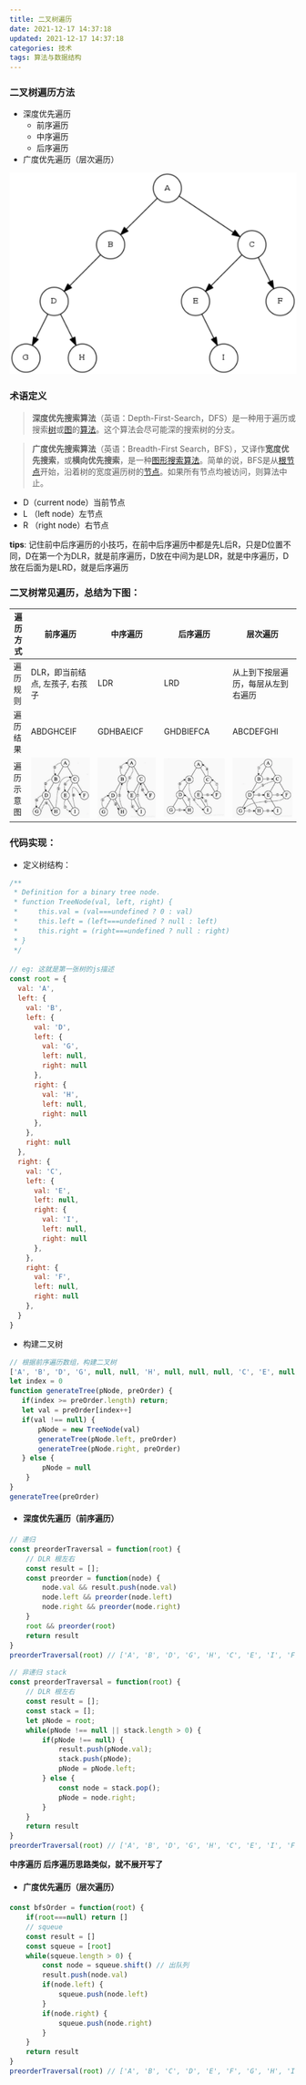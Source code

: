 ```yaml
---
title: 二叉树遍历
date: 2021-12-17 14:37:18
updated: 2021-12-17 14:37:18
categories: 技术
tags: 算法与数据结构
---
```


### 二叉树遍历方法

- 深度优先遍历
  - 前序遍历
  - 中序遍历
  - 后序遍历
- 广度优先遍历（层次遍历）



![](https://raw.githubusercontent.com/liuyu666/md-img/master/20200302114120701.png)



### 术语定义

> **深度优先搜索算法**（英语：Depth-First-Search，DFS）是一种用于遍历或搜索[树](https://zh.wikipedia.org/wiki/树_(数据结构))或[图](https://zh.wikipedia.org/wiki/图_(数学))的[算法](https://zh.wikipedia.org/wiki/算法)。这个算法会尽可能深的搜索树的分支。

> **广度优先搜索算法**（英语：Breadth-First Search，BFS），又译作**宽度优先搜索**，或**横向优先搜索**，是一种[图形搜索算法](https://zh.wikipedia.org/wiki/搜索算法)。简单的说，BFS是从[根节点](https://zh.wikipedia.org/wiki/树_(数据结构)#术语)开始，沿着树的宽度遍历树的[节点](https://zh.wikipedia.org/wiki/节点)。如果所有节点均被访问，则算法中止。

- D（current node）当前节点
- L （left node）左节点
- R （right node）右节点



**tips**: 记住前中后序遍历的小技巧，在前中后序遍历中都是先L后R，只是D位置不同，D在第一个为DLR，就是前序遍历，D放在中间为是LDR，就是中序遍历，D放在后面为是LRD，就是后序遍历

### 二叉树常见遍历，总结为下图：

| 遍历方式   | 前序遍历                                                     | 中序遍历                                                     | 后序遍历                                                     | 层次遍历                                                     |
| ---------- | ------------------------------------------------------------ | ------------------------------------------------------------ | ------------------------------------------------------------ | ------------------------------------------------------------ |
| 遍历规则   | DLR，即当前结点, 左孩子, 右孩子                              | LDR                                                          | LRD                                                          | 从上到下按层遍历，每层从左到右遍历                           |
| 遍历结果   | ABDGHCEIF                                                    | GDHBAEICF                                                    | GHDBIEFCA                                                    | ABCDEFGHI                                                    |
| 遍历示意图 | ![](https://raw.githubusercontent.com/liuyu666/md-img/master/preOrder.png) | ![](https://raw.githubusercontent.com/liuyu666/md-img/master/inOrder.png) | ![](https://raw.githubusercontent.com/liuyu666/md-img/master/postOrder.png) | ![](https://raw.githubusercontent.com/liuyu666/md-img/master/levelOrder.png) |

### 代码实现：

- 定义树结构：

```js
/**
 * Definition for a binary tree node.
 * function TreeNode(val, left, right) {
 *     this.val = (val===undefined ? 0 : val)
 *     this.left = (left===undefined ? null : left)
 *     this.right = (right===undefined ? null : right)
 * }
 */

// eg: 这就是第一张树的js描述
const root = {
  val: 'A',
  left: {
    val: 'B',
    left: {
      val: 'D',
      left: {
        val: 'G',
        left: null,
        right: null
      },
      right: {
        val: 'H',
        left: null,
        right: null
      },
    },
    right: null
  },
  right: {
    val: 'C',
    left: {
      val: 'E',
      left: null,
      right: {
        val: 'I',
        left: null,
        right: null
      },
    },
    right: {
      val: 'F',
      left: null,
      right: null
    },
  }
}

```

- 构建二叉树

```js
// 根据前序遍历数组，构建二叉树
['A', 'B', 'D', 'G', null, null, 'H', null, null, null, 'C', 'E', null, 'I', null, null, 'F', null, null]
let index = 0
function generateTree(pNode, preOrder) {
   if(index >= preOrder.length) return;
   let val = preOrder[index++]
   if(val !== null) {
       pNode = new TreeNode(val)
       generateTree(pNode.left, preOrder)
       generateTree(pNode.right, preOrder)
   } else {
        pNode = null
    }
}
generateTree(preOrder)
```



- #### 深度优先遍历（前序遍历）

```js
// 递归
const preorderTraversal = function(root) {
    // DLR 根左右
    const result = [];
    const preorder = function(node) {
        node.val && result.push(node.val)
        node.left && preorder(node.left)
        node.right && preorder(node.right)
    }
    root && preorder(root)
    return result
}
preorderTraversal(root) // ['A', 'B', 'D', 'G', 'H', 'C', 'E', 'I', 'F']
```

```js
// 非递归 stack
const preorderTraversal = function(root) {
    // DLR 根左右
    const result = [];
    const stack = [];
    let pNode = root;
    while(pNode !== null || stack.length > 0) {
        if(pNode !== null) {
            result.push(pNode.val);
            stack.push(pNode);
            pNode = pNode.left;
        } else {
            const node = stack.pop();
            pNode = node.right;
        }
    }
    return result
}
preorderTraversal(root) // ['A', 'B', 'D', 'G', 'H', 'C', 'E', 'I', 'F']
```

**中序遍历 后序遍历思路类似，就不展开写了**

- #### 广度优先遍历（层次遍历）

```js
const bfsOrder = function(root) {
    if(root===null) return []
    // squeue
    const result = []
    const squeue = [root]
    while(squeue.length > 0) {
        const node = squeue.shift() // 出队列
        result.push(node.val)
        if(node.left) {
            squeue.push(node.left)
        }
        if(node.right) {
            squeue.push(node.right)
        }
    }
    return result
}
preorderTraversal(root) // ['A', 'B', 'C', 'D', 'E', 'F', 'G', 'H', 'I']
```


